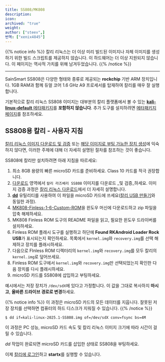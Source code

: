 ```yaml
---
title: SS808/MK808
description:
icon:
archived: "true"
weight:
author: ["steev",]
번역: ["xenix4845"]
---
```


{{% notice info %}}
칼리 리눅스는 더 이상 미리 빌드된 이미지나 자체 이미지를 생성하기 위한 빌드 스크립트를 제공하지 않습니다.
이 하드웨어는 더 이상 지원되지 않습니다.
이 페이지는 역사적 가치를 위해 남겨두었습니다.
{{% /notice %}}

- - -

<!-- @g0tmi1k: How does MK808 come into it -->
SainSmart SS808은 다양한 형태와 종류로 제공되는 **rockchip** 기반 ARM 장치입니다. 1GB RAM과 함께 듀얼 코어 1.6 GHz A9 프로세서를 탑재하여 칼리를 매우 잘 실행합니다.

기본적으로 칼리 리눅스 SS808 이미지는 대부분의 칼리 플랫폼에서 볼 수 있는 [**kali-linux-default** 메타패키지](/docs/general-use/metapackages/)를 **포함하지 않습니다**. 추가 도구를 설치하려면 [메타패키지 페이지](/docs/general-use/metapackages/)를 참조하세요.

## SS808용 칼리 - 사용자 지침

[칼리 리눅스 이미지 다운로드 및 검증](/docs/introduction/download-official-kali-linux-images/) 또는 [해당 이미지로 부팅 가능한 장치 생성](/docs/usb/live-usb-install-with-windows/)에 익숙하지 않다면, 이러한 주제에 대해 더 자세히 설명된 절차를 참조하는 것이 좋습니다.

SS808에 칼리만 설치하려면 아래 지침을 따르세요:

1. 최소 8GB 용량의 빠른 microSD 카드를 준비하세요. Class 10 카드를 적극 권장합니다.
2. [다운로드](/get-kali/) 영역에서 `칼리 라즈베리 SS808` 이미지를 다운로드 _및 검증_하세요. 이미지 검증 과정은 [칼리 리눅스 다운로드](/docs/introduction/download-official-kali-linux-images/)에서 더 자세히 설명합니다.
3. **[dd](https://manpages.debian.org/testing/coreutils/dd.1.en.html)** 유틸리티를 사용하여 이 파일을 microSD 카드에 쓰세요([칼리 USB 만들기](/docs/usb/live-usb-install-with-windows/)와 동일한 과정).
4. [MK808-Finless-1-6-Custom-ROM](https://forum.freaktab.com/?3207-NEW-MK808-Finless-1-6-Custom-ROM)을 윈도우 머신에 다운로드하고 zip 파일을 압축 해제하세요.
5. MK808 Finless ROM 도구의 README 파일을 읽고, 필요한 윈도우 드라이버를 설치하세요.
6. Finless ROM 플래시 도구를 실행하고 하단에 **Found RKAndroid Loader Rock USB**가 표시되는지 확인하세요. 목록에서 `kernel.img`와 `recovery.img`를 선택 해제하고 장치를 플래시하세요.
7. 다음으로 FInless ROM 디렉터리의 `kernel.img`와 `recovery.img`를 모두 칼리의 `kernel.img`로 덮어쓰세요.
8. Finless ROM 도구에서 `kernel.img`와 `recovery.img`만 선택되었는지 확인한 다음 장치를 다시 플래시하세요.
9. microSD 카드를 SS808에 삽입하고 부팅하세요.

예시에서는 저장 장치가 `/dev/sdX`에 있다고 가정합니다. 이 값을 그대로 복사하지 **마시고**, **올바른 드라이브 경로로 변경**하세요.

{{% notice info %}}
이 과정은 microSD 카드의 모든 데이터를 지웁니다. 잘못된 저장 장치를 선택하면 컴퓨터의 하드 디스크가 지워질 수 있습니다.
{{% /notice %}}

```console
$ dd if=kali-linux-2025.1-SS808.img of=/dev/sdX conv=fsync bs=4M
```

이 과정은 PC 성능, microSD 카드 속도 및 칼리 리눅스 이미지 크기에 따라 시간이 걸릴 수 있습니다.

_dd_ 작업이 완료되면 microSD 카드를 삽입한 상태로 SS808을 부팅하세요.

이제 [칼리에 로그인](/docs/introduction/default-credentials/)하고 **startx**를 실행할 수 있습니다.
